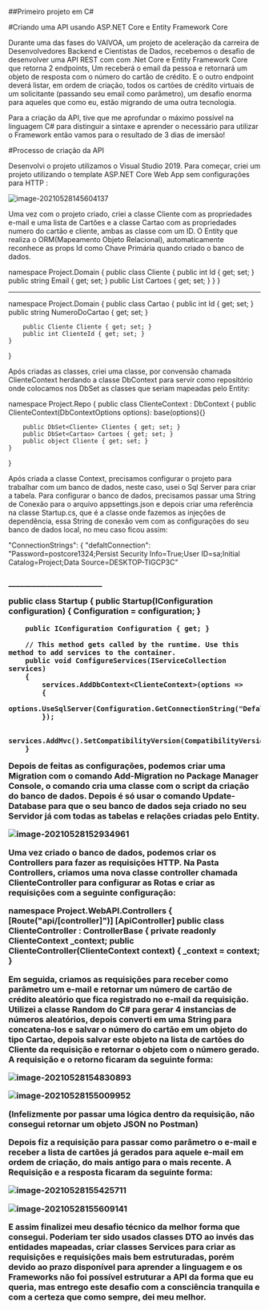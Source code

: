 ##Primeiro projeto em C#

#Criando uma API usando ASP.NET Core e Entity Framework Core



Durante uma das fases do VAIVOA, um projeto de aceleração da carreira de Desenvolvedores Backend e Cientistas de Dados, recebemos o desafio de desenvolver uma API REST  com com .Net Core e Entity Framework Core que retorna 2 endpoints, Um receberá o email da pessoa e retornará um objeto de resposta com o número do cartão de crédito. E o outro endpoint deverá listar, em ordem de criação, todos os cartões de crédito virtuais de um solicitante (passando seu email como parâmetro), um desafio enorma para aqueles que como eu, estão migrando de uma outra tecnologia.

Para a criação da API, tive que me aprofundar o máximo possível na linguagem C# para distinguir a sintaxe e aprender o necessário para utilizar o Framework então vamos para o resultado de 3 dias de imersão!
    

#Processo de criação da API
    

Desenvolvi o projeto utilizamos o Visual Studio 2019. Para começar, criei um projeto utilizando o template ASP.NET Core Web App sem configurações para HTTP :

![image-20210528145604137](C:\Users\Pichau\AppData\Roaming\Typora\typora-user-images\image-20210528145604137.png)

Uma vez com o projeto criado, criei a classe Cliente com as propriedades e-mail e uma lista de Cartões e a classe Cartao com as propriedades numero do cartão e cliente, ambas as classe com um ID. O Entity que realiza o ORM(Mapeamento Objeto Relacional), automaticamente reconhece as props Id como Chave Primária quando criado o banco de dados.





namespace Project.Domain
{
    public class Cliente
    {
        public int Id { get; set; }
        public string Email { get; set; }
        public List<Cartao> Cartoes { get; set; }
    }
}

________________________



namespace Project.Domain
{
    public class Cartao
    {
        public int Id { get; set; }
        public string NumeroDoCartao { get; set; }

        public Cliente Cliente { get; set; }
        public int ClienteId { get; set; }
    }
}



Após criadas as classes, criei uma classe, por convensão chamada ClienteContext herdando a classe DbContext para servir como repositório onde colocamos nos DbSet as classes que seriam mapeadas pelo Entity:





namespace Project.Repo
{
    public class ClienteContext : DbContext
    {
        public ClienteContext(DbContextOptions<ClienteContext> options): base(options){}

        public DbSet<Cliente> Clientes { get; set; }
        public DbSet<Cartao> Cartoes { get; set; }
        public object Cliente { get; set; }
    }
}

 Após criada a classe Context, precisamos configurar o projeto para trabalhar com um banco de dados, neste caso, usei o Sql Server para criar a tabela. Para configurar o banco de dados, precisamos passar uma String de Conexão para o arquivo appsettings.json e depois criar uma referência na classe Startup.cs, que é a classe onde fazemos as injeções de dependência, essa String de conexão vem com as configurações do seu banco de dados local, no meu caso ficou assim:

 



 "ConnectionStrings": {
    "defaltConnection": "Password=postcore1324;Persist Security Info=True;User ID=sa;Initial Catalog=Project;Data Source=DESKTOP-TIGCP3C"

<h3>________________________

 public class Startup
    {
        public Startup(IConfiguration configuration)
        {
            Configuration = configuration;
        }

        public IConfiguration Configuration { get; }
    
        // This method gets called by the runtime. Use this method to add services to the container.
        public void ConfigureServices(IServiceCollection services)
        {
            services.AddDbContext<ClienteContext>(options =>
            {
                options.UseSqlServer(Configuration.GetConnectionString("DefaltConnection"));
            });
    
            services.AddMvc().SetCompatibilityVersion(CompatibilityVersion.Version_2_1);
        }
Depois de feitas as configurações, podemos criar uma Migration com o comando Add-Migration no Package Manager Console, o comando cria uma classe com o script da criação do banco de dados. Depois é só usar o comando Update-Database para que o seu banco de dados seja criado no seu Servidor já com todas as tabelas e relações criadas pelo Entity.

![image-20210528152934961](C:\Users\Pichau\AppData\Roaming\Typora\typora-user-images\image-20210528152934961.png)



Uma vez criado o banco de dados, podemos criar os Controllers para fazer as requisições HTTP. Na Pasta Controllers, criamos uma nova classe controller chamada ClienteController para configurar as Rotas e criar as requisições com a seguinte configuração:
    

namespace Project.WebAPI.Controllers
{
    [Route("api/[controller]")]
    [ApiController]
    public class ClienteController : ControllerBase
    {
        private readonly ClienteContext _context;
        public ClienteController(ClienteContext context)
        {
            _context = context;
        }



Em seguida, criamos as requisições para receber como parâmetro um e-mail e retornar um número de cartão de crédito aleatório que fica registrado no e-mail da requisição. Utilizei a classe Random do C# para gerar 4 instancias de números aleatórios, depois converti em uma String para concatena-los e salvar o número do cartão em um objeto do tipo Cartao, depois salvar este objeto na lista de cartões do Cliente da requisição e retornar o objeto com o número gerado. A requisição e o retorno ficaram da seguinte forma:

![image-20210528154830893](C:\Users\Pichau\AppData\Roaming\Typora\typora-user-images\image-20210528154830893.png)



![image-20210528155009952](C:\Users\Pichau\AppData\Roaming\Typora\typora-user-images\image-20210528155009952.png)

(Infelizmente por passar uma lógica dentro da requisição, não consegui retornar um objeto JSON no Postman)







Depois fiz a requisição para passar como parâmetro o e-mail e receber a lista de cartões já gerados para aquele e-mail em ordem de criação, do mais antigo para o mais recente. A Requisição e a resposta ficaram da seguinte forma:  

![image-20210528155425711](C:\Users\Pichau\AppData\Roaming\Typora\typora-user-images\image-20210528155425711.png)



![image-20210528155609141](C:\Users\Pichau\AppData\Roaming\Typora\typora-user-images\image-20210528155609141.png)





E assim finalizei meu desafio técnico da melhor forma que consegui. Poderiam ter sido usados classes DTO ao invés das entidades mapeadas, criar classes Services para criar as requisições e requisições mais bem estruturadas, porém devido ao prazo disponível para aprender a linguagem e os Frameworks não foi possível estruturar a API da forma que eu queria, mas entrego este desafio com a consciência tranquila e com a certeza que como sempre, dei meu melhor.